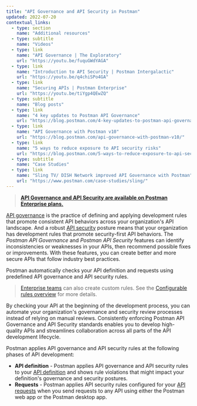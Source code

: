 ```yaml
---
title: "API Governance and API Security in Postman"
updated: 2022-07-20
contextual_links:
  - type: section
    name: "Additional resources"
  - type: subtitle
    name: "Videos"
  - type: link
    name: "API Governance | The Exploratory"
    url: "https://youtu.be/fuquGWdYAGA"
  - type: link
    name: "Introduction to API Security | Postman Intergalactic"
    url: "https://youtu.be/q4chiSPo4GA"
  - type: link
    name: "Securing APIs | Postman Enterprise"
    url: "https://youtu.be/tiYgp4QEwZQ"
  - type: subtitle
    name: "Blog posts"
  - type: link
    name: "4 key updates to Postman API Governance"
    url: "https://blog.postman.com/4-key-updates-to-postman-api-governance/"
  - type: link
    name: "API Governance with Postman v10"
    url: "https://blog.postman.com/api-governance-with-postman-v10/"
  - type: link
    name: "5 ways to reduce exposure to API security risks"
    url: "https://blog.postman.com/5-ways-to-reduce-exposure-to-api-security-risks/"
  - type: subtitle
    name: "Case Studies"
  - type: link
    name: "Sling TV/ DISH Network improved API Governance with Postman"
    url: "https://www.postman.com/case-studies/sling/"
---
```


> **[API Governance and API Security are available on Postman Enterprise plans.](https://www.postman.com/pricing)**

[API governance](https://www.postman.com/api-platform/api-governance/) is the practice of defining and applying development rules that promote consistent API behaviors across your organization's API landscape. And a robust [API security](https://www.postman.com/api-platform/api-security/) posture means that your organization has development rules that promote security-first API behaviors. The _Postman API Governance_ and _Postman API Security_ features can identify inconsistencies or weaknesses in your APIs, then recommend possible fixes or improvements. With these features, you can create better and more secure APIs that follow industry best practices.

Postman automatically checks your API definition and requests using predefined API governance and API security rules.

> [Enterprise teams](https://www.postman.com/pricing/) can also create custom rules. See the [Configurable rules overview](/docs/api-governance/configurable-rules/configurable-rules-overview/) for more details.

By checking your API at the beginning of the development process, you can automate your organization's governance and security review processes instead of relying on manual reviews. Consistently enforcing Postman API Governance and API Security standards enables you to develop high-quality APIs and streamlines collaboration across all parts of the API development lifecycle.

Postman applies API governance and API security rules at the following phases of API development:

* **API definition** - Postman applies API governance and API security rules to your [API definition](/docs/api-governance/api-definition/api-definition-warnings/) and shows rule violations that might impact your definition's governance and security postures.
* **Requests** - Postman applies API security rules configured for your [API requests](/docs/api-governance/api-testing/api-testing-warnings/) when you send requests to any API using either the Postman web app or the Postman desktop app.
